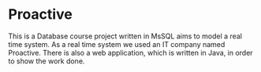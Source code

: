 # Proactive
This is a Database course project written in MsSQL aims to model a real time system. As a real time system we used an IT company named Proactive. There is also a web application, which is written in Java, in order to show the work done.
